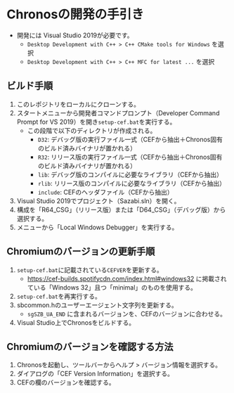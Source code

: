 Chronosの開発の手引き
=====================

 * 開発には Visual Studio 2019が必要です。
   * `Desktop Development with C++ > C++ CMake tools for Windows` を選択
   * `Desktop Development with C++ > C++ MFC for latest ...` を選択

## ビルド手順

 1. このレポジトリをローカルにクローンする。
 2. スタートメニューから開発者コマンドプロンプト（Developer Command Prompt for VS 2019）を開き`setup-cef.bat`を実行する。
    * この段階で以下のディレクトリが作成される。
      - `D32`: デバッグ版の実行ファイル一式（CEFから抽出＋Chronos固有のビルド済みバイナリが置かれる）
      - `R32`: リリース版の実行ファイル一式（CEFから抽出＋Chronos固有のビルド済みバイナリが置かれる）
      - `lib`: デバッグ版のコンパイルに必要なライブラリ（CEFから抽出）
      - `rlib`: リリース版のコンパイルに必要なライブラリ（CEFから抽出）
      - `include`: CEFのヘッダファイル（CEFから抽出）
 3. Visual Studio 2019でプロジェクト（Sazabi.sln）を開く。
 4. 構成を「R64_CSG」（リリース版）または「D64_CSG」（デバッグ版）から選択する。
 5. メニューから「Local Windows Debugger」を実行する。

## Chromiumのバージョンの更新手順

 1. `setup-cef.bat`に記載されている`CEFVER`を更新する。
    * https://cef-builds.spotifycdn.com/index.html#windows32 に掲載されている「Windows 32」且つ「minimal」のものを使用する。
 2. `setup-cef.bat`を再実行する。
 3. sbcommon.hのユーザーエージェント文字列を更新する。
    * `sgSZB_UA_END` に含まれるバージョンを、CEFのバージョンに合わせる。
 3. Visual Studio上でChronosをビルドする。

## Chromiumのバージョンを確認する方法

 1. Chronosを起動し、ツールバーからヘルプ > バージョン情報を選択する。
 2. ダイアログの「CEF Version Information」を選択する。
 3. CEFの欄のバージョンを確認する。
